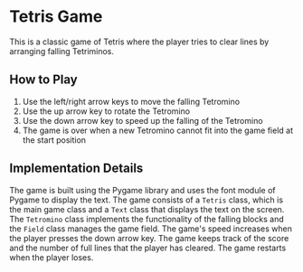 
<h1>Tetris Game</h1>
<p>This is a classic game of Tetris where the player tries to clear lines by arranging falling Tetriminos.</p>
<h2>How to Play</h2>
<ol>
  <li>Use the left/right arrow keys to move the falling Tetromino</li>
  <li>Use the up arrow key to rotate the Tetromino</li>
  <li>Use the down arrow key to speed up the falling of the Tetromino</li>
  <li>The game is over when a new Tetromino cannot fit into the game field at the start position</li>
</ol>
<h2>Implementation Details</h2>
<p>The game is built using the Pygame library and uses the font module of Pygame to display the text. The game consists of a <code>Tetris</code> class, which is the main game class and a <code>Text</code> class that displays the text on the screen. The <code>Tetromino</code> class implements the functionality of the falling blocks and the <code>Field</code> class manages the game field. The game's speed increases when the player presses the down arrow key. The game keeps track of the score and the number of full lines that the player has cleared. The game restarts when the player loses.</p>
